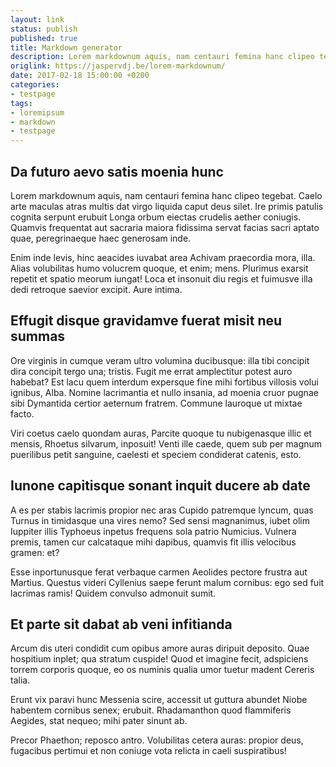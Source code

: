 ```yaml
---
layout: link
status: publish
published: true
title: Markdown generator
description: Lorem markdownum aquis, nam centauri femina hanc clipeo tegebat
origlink: https://jaspervdj.be/lorem-markdownum/
date: 2017-02-18 15:00:00 +0200
categories:
- testpage
tags:
- loremipsum
- markdown
- testpage
---
```


## Da futuro aevo satis moenia hunc

Lorem markdownum aquis, nam centauri femina hanc clipeo tegebat. Caelo arte
maculas atras multis dat virgo liquida caput deus silet. Ire primis patulis
cognita serpunt erubuit Longa orbum eiectas crudelis aether coniugis. Quamvis
frequentat aut sacraria maiora fidissima servat facias sacri aptato quae,
peregrinaeque haec generosam inde.

Enim inde levis, hinc aeacides iuvabat area Achivam praecordia mora, illa. Alias
volubilitas humo volucrem quoque, et enim; mens. Plurimus exarsit repetit et
spatio meorum iungat! Loca et insonuit diu regis et fuimusve illa dedi retroque
saevior excipit. Aure intima.

## Effugit disque gravidamve fuerat misit neu summas

Ore virginis in cumque veram ultro volumina ducibusque: illa tibi concipit dira
concipit tergo una; tristis. Fugit me errat amplectitur potest auro habebat? Est
lacu quem interdum expersque fine mihi fortibus villosis volui ignibus, Alba.
Nomine lacrimantia et nullo insania, ad moenia cruor pugnae sibi Dymantida
certior aeternum fratrem. Commune lauroque ut mixtae facto.

Viri coetus caelo quondam auras, Parcite quoque tu nubigenasque illic et mensis,
Rhoetus silvarum, inposuit! Venti ille caede, quem sub per magnum puerilibus
petit sanguine, caelesti et speciem condiderat catenis, esto.

## Iunone capitisque sonant inquit ducere ab date

A es per stabis lacrimis propior nec aras Cupido patremque lyncum, quas Turnus
in timidasque una vires nemo? Sed sensi magnanimus, iubet olim Iuppiter illis
Typhoeus inpetus frequens sola patrio Numicius. Vulnera premis, tamen cur
calcataque mihi dapibus, quamvis fit illis velocibus gramen: et?

Esse inportunusque ferat verbaque carmen Aeolides pectore frustra aut Martius.
Questus videri Cyllenius saepe ferunt malum cornibus: ego sed fuit lacrimas
ramis! Quidem convulso admonuit sumit.

## Et parte sit dabat ab veni infitianda

Arcum dis uteri condidit cum opibus amore auras diripuit deposito. Quae
hospitium inplet; qua stratum cuspide! Quod et imagine fecit, adspiciens torrem
corporis quoque, eo os numinis qualia umor tuetur madent Cereris talia.

Erunt vix paravi hunc Messenia scire, accessit ut guttura abundet Niobe habentem
cornibus senex; erubuit. Rhadamanthon quod flammiferis Aegides, stat nequeo;
mihi pater sinunt ab.

Precor Phaethon; reposco antro. Volubilitas cetera auras: propior deus,
fugacibus pertimui et non coniuge vota relicta in caeli suspiratibus!
